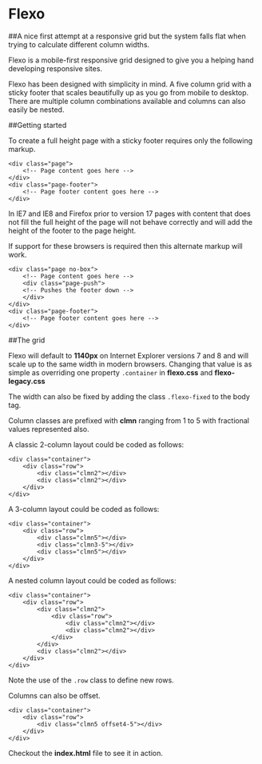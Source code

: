 Flexo
=====

##A nice first attempt at a responsive grid but the system falls flat when trying to calculate different column widths.

Flexo is a mobile-first responsive grid designed to give you a helping hand developing responsive sites. 

Flexo has been designed with simplicity in mind. A five column grid with a sticky footer that scales beautifully up as you go from mobile to desktop. There are multiple column combinations available and columns can also easily be nested.

##Getting started

To create a full height page with a sticky footer requires only the following markup.

    <div class="page">
        <!-- Page content goes here -->
    </div>
    <div class="page-footer">
        <!-- Page footer content goes here -->
    </div>

In IE7 and IE8 and Firefox prior to version 17 pages with content that does not fill the full height of the page will not behave correctly and will add the height of the footer to the page height.

If support for these browsers is required then this alternate markup will work.

    <div class="page no-box">
        <!-- Page content goes here -->
        <div class="page-push">
        <!-- Pushes the footer down -->
        </div>
    </div>
    <div class="page-footer">
        <!-- Page footer content goes here -->
    </div>

##The grid

Flexo will default to **1140px** on Internet Explorer versions 7 and 8 and will scale up to the same width in modern browsers. Changing that value is as simple as overriding one property `.container` in **flexo.css** and **flexo-legacy.css**

The width can also be fixed by adding the class `.flexo-fixed` to the body tag.

Column classes are prefixed with **clmn**  ranging from 1 to 5 with fractional values represented also.

A classic 2-column layout could be coded as follows:

    <div class="container">
        <div class="row">
            <div class="clmn2"></div>
            <div class="clmn2"></div> 
        </div>
    </div>

A 3-column layout could be coded as follows:

    <div class="container">
        <div class="row">
            <div class="clmn5"></div>
            <div class="clmn3-5"></div> 
            <div class="clmn5"></div>        
        </div>
    </div>
    
A nested column layout could be coded as follows:

    <div class="container">
        <div class="row">
            <div class="clmn2">
                <div class="row">
                    <div class="clmn2"></div> 
                    <div class="clmn2"></div> 
                </div> 
            </div>
            <div class="clmn2"></div>        
        </div>
    </div>

Note the use of the `.row` class to define new rows.

Columns can also be offset.

    <div class="container">
        <div class="row">
            <div class="clmn5 offset4-5"></div>        
        </div>
    </div>
    
Checkout the **index.html** file to see it in action.
